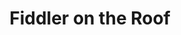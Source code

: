 ---
title: Fiddler on the Roof
year: 1972
opening_date: 1972-10-06
closing_date: 1972-10-21
layout: productions
image:
image_caption:
image_credit:
playbill:
category:
details:
  Theatre: Theatre Jacksonville
  Venue: Little Theatre
cast:
  Tevye: Arthur Gutman
  Golde: Gertrude Moller
  Tzeitel: Sara Jo Weir
  Hodel: Susan Sexton
  Chava: Kathy Loew
  Shprintze: Monique Field
  Bielke: Betsy Frank
  Yente: Sheila Jacobson
  Motel: Randy Weedman
  Perchik: Dick Browdy
  Lazar Wolf: Rion Carswell
  Mordcha: Jim Shaw
  Rabbi: Brent Turbow
  Mendel: Leonard Alterman
  Avrahm: Sy Adel
  Nachum: Murray Joselson
  Grandma Tzeitel: Ellen Frank
  Fruma-Sarah: Karen Armel
  Yussell: Paul Vasvari
  Shaindel: Peggy Cone
  Constable: Norman Howard
  Fyedka: Don Powell
  Sasha: Pete Peterson
  The Fiddler: Gil Gimbel
  Villager:
    - Shirley Cooke
    - Brian Cooke
    - John Cooke
    - Coleman Hawk
    - Selma Hazouri
    - Rachel Joselson
    - Jon Kramerick
    - Harriet McPherson
    - Barbara Stillson
    - David Talmage
    - Kathy Wegant
    - Maggie Winstead
crew:
  Director: Robert Knowles
  Musical Director: Rosalind McCall
  Scene Design: Hal Henderson
  Choreographer: Richard Lyle
  Stage Manager: Marshall Grauer
  Assistant Stage Manager:
    - Gert Berman
    - Terry McIntire
  Stage Crew:
    - Wayne Wofford
    - Head Grip
    - Brian Cooke
    - Bert Covert
    - Eddie Dyal
    - John Eichenlaub
    - Jean Mortensen
    - David Stillson
    - Dwight Stillson
  Properties:
    - Margaret Winstead
    - Laurie Kaden
    - Betty Kessing
    - Mary Ann Perry
  Costumes: Mary Coyle
  Make-up:
    - Norman Howard
    - Marshall Grauer
  Publicity: Rose Ella Feagin
  Box Office:
    - Esta Rosenson
    - Pat Somers
orchestra:
external_links:
---
